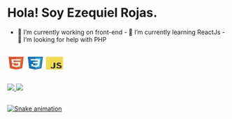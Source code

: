 <h1>Hola! Soy Ezequiel Rojas.</h1>



- 🔭 I’m currently working on front-end - 🌱 I’m currently learning ReactJs - 🤔 I’m looking for help with PHP<br>


 <div style="display: inline_block"><br>
    <img aling="center" alt="Ez-HTML" height="30" width="40" src="https://raw.githubusercontent.com/devicons/devicon/master/icons/html5/html5-original.svg">
    <img aling="center" alt="Ez-CSS" height="30" width="40" src="https://raw.githubusercontent.com/devicons/devicon/master/icons/css3/css3-original.svg">
    <img aling="center" alt="Ez-JS" height="30" width="40" src="https://raw.githubusercontent.com/devicons/devicon/master/icons/javascript/javascript-original.svg">
 </div>
 
 ##

<div>
<a href="https://github.com/ezequiel-914">
  <img height="180em" src="https://github-readme-stats.vercel.app/api?username=ezequiel-914&show_icons=true&bg_color=00000000"/>  
  
  <img height="180em" src="https://github-readme-stats.vercel.app/api/top-langs/?username=ezequiel-914&layout=compact&theme=transparent"/>
 </div>
 
 ##

 ![Snake animation](https://github.com/ezequiel-914/ezequiel-914/blob/output/github-contribution-grid-snake.svg)
